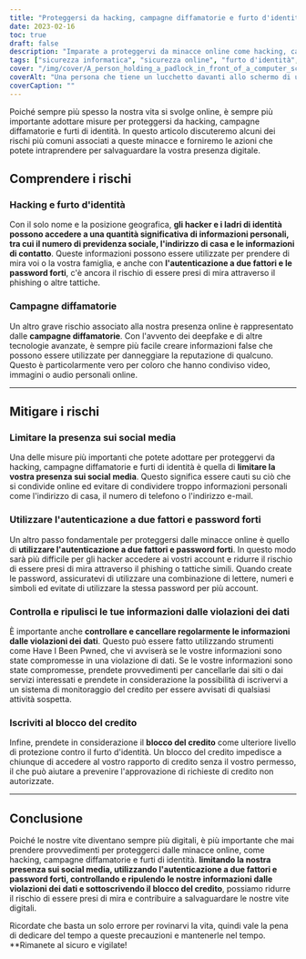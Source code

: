 ```yaml
---
title: "Proteggersi da hacking, campagne diffamatorie e furto d'identità: Consigli per stare al sicuro online"
date: 2023-02-16
toc: true
draft: false
description: "Imparate a proteggervi da minacce online come hacking, campagne diffamatorie e furti di identità con questi consigli utili."
tags: ["sicurezza informatica", "sicurezza online", "furto d'identità", "hacking", "campagne diffamatorie", "social media", "password", "autenticazione a due fattori", "congelamento del credito"]
cover: "/img/cover/A_person_holding_a_padlock_in_front_of_a_computer_screen.png"
coverAlt: "Una persona che tiene un lucchetto davanti allo schermo di un computer che visualizza un messaggio con la scritta Protetto"
coverCaption: ""
---
```


Poiché sempre più spesso la nostra vita si svolge online, è sempre più importante adottare misure per proteggersi da hacking, campagne diffamatorie e furti di identità. In questo articolo discuteremo alcuni dei rischi più comuni associati a queste minacce e forniremo le azioni che potete intraprendere per salvaguardare la vostra presenza digitale.

## Comprendere i rischi

### Hacking e furto d'identità

Con il solo nome e la posizione geografica, **gli hacker e i ladri di identità possono accedere a una quantità significativa di informazioni personali, tra cui il numero di previdenza sociale, l'indirizzo di casa e le informazioni di contatto**. Queste informazioni possono essere utilizzate per prendere di mira voi o la vostra famiglia, e anche con **l'autenticazione a due fattori e le password forti**, c'è ancora il rischio di essere presi di mira attraverso il phishing o altre tattiche.

### Campagne diffamatorie

Un altro grave rischio associato alla nostra presenza online è rappresentato dalle **campagne diffamatorie**. Con l'avvento dei deepfake e di altre tecnologie avanzate, è sempre più facile creare informazioni false che possono essere utilizzate per danneggiare la reputazione di qualcuno. Questo è particolarmente vero per coloro che hanno condiviso video, immagini o audio personali online.

__________

## Mitigare i rischi

### Limitare la presenza sui social media

Una delle misure più importanti che potete adottare per proteggervi da hacking, campagne diffamatorie e furti di identità è quella di **limitare la vostra presenza sui social media**. Questo significa essere cauti su ciò che si condivide online ed evitare di condividere troppo informazioni personali come l'indirizzo di casa, il numero di telefono o l'indirizzo e-mail.

### Utilizzare l'autenticazione a due fattori e password forti

Un altro passo fondamentale per proteggersi dalle minacce online è quello di **utilizzare l'autenticazione a due fattori e password forti**. In questo modo sarà più difficile per gli hacker accedere ai vostri account e ridurre il rischio di essere presi di mira attraverso il phishing o tattiche simili. Quando create le password, assicuratevi di utilizzare una combinazione di lettere, numeri e simboli ed evitate di utilizzare la stessa password per più account.

### Controlla e ripulisci le tue informazioni dalle violazioni dei dati

È importante anche **controllare e cancellare regolarmente le informazioni dalle violazioni dei dati**. Questo può essere fatto utilizzando strumenti come Have I Been Pwned, che vi avviserà se le vostre informazioni sono state compromesse in una violazione di dati. Se le vostre informazioni sono state compromesse, prendete provvedimenti per cancellarle dai siti o dai servizi interessati e prendete in considerazione la possibilità di iscrivervi a un sistema di monitoraggio del credito per essere avvisati di qualsiasi attività sospetta.

### Iscriviti al blocco del credito

Infine, prendete in considerazione il **blocco del credito** come ulteriore livello di protezione contro il furto d'identità. Un blocco del credito impedisce a chiunque di accedere al vostro rapporto di credito senza il vostro permesso, il che può aiutare a prevenire l'approvazione di richieste di credito non autorizzate.

__________

## Conclusione

Poiché le nostre vite diventano sempre più digitali, è più importante che mai prendere provvedimenti per proteggerci dalle minacce online, come hacking, campagne diffamatorie e furti di identità. **limitando la nostra presenza sui social media, utilizzando l'autenticazione a due fattori e password forti, controllando e ripulendo le nostre informazioni dalle violazioni dei dati e sottoscrivendo il blocco del credito**, possiamo ridurre il rischio di essere presi di mira e contribuire a salvaguardare le nostre vite digitali.

Ricordate che basta un solo errore per rovinarvi la vita, quindi vale la pena di dedicare del tempo a queste precauzioni e mantenerle nel tempo. **Rimanete al sicuro e vigilate!
